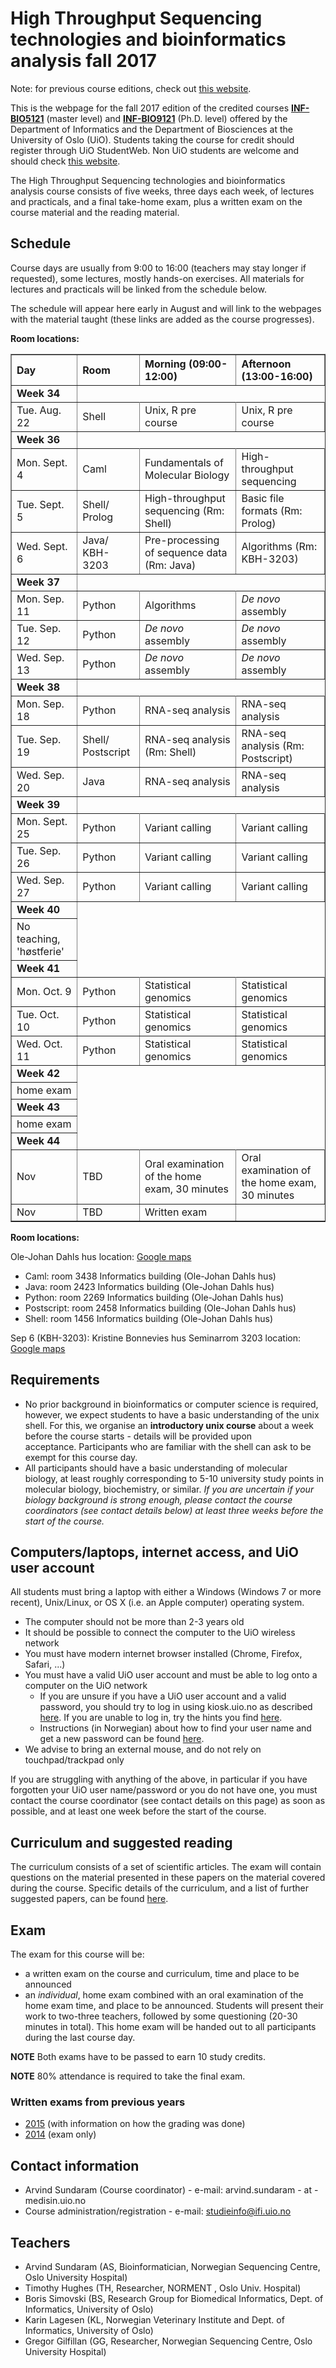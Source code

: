High Throughput Sequencing technologies and bioinformatics analysis fall 2017
==========================================

Note: for previous course editions, check out [this website](http://inf-biox121.readthedocs.io).

This is the webpage for the fall 2017 edition of the credited courses [**INF-BIO5121**](http://www.uio.no/studier/emner/matnat/ifi/INF-BIO5121) (master level) and [**INF-BIO9121**](http://www.uio.no/studier/emner/matnat/ifi/INF-BIO9121/) (Ph.D. level) offered by the Department of Informatics and the Department of Biosciences at the University of Oslo (UiO). Students taking the course for credit should register through UiO StudentWeb. Non UiO students are welcome and should check [this website](http://www.uio.no/english/studies/admission/).

The High Throughput Sequencing technologies and bioinformatics
analysis course consists of five weeks, three days each week, of
lectures and practicals, and a final take-home exam, plus a written exam on the course material and the reading material.

## Schedule
Course days are usually from 9:00 to 16:00 (teachers may stay longer if
requested), some lectures, mostly hands-on exercises. All materials for lectures and practicals will be linked from the schedule below. 

The schedule will appear here early in August and will link to the webpages with the material taught (these links are added as the course progresses).


**Room locations:**

<table border="1">
<thead>
<tr class="header">
<th align="left">Day</th>
<th align="left">Room</th>
<th align="left">Morning (09:00-12:00)</th>
<th align="left">Afternoon (13:00-16:00)</th>
</tr>
</thead>
<tbody>
<tr class="odd">
<td align="left"><strong>Week 34</strong></td>
</tr>
<tr class="even">
<td align="left">Tue. Aug. 22</td>
<td align="left">Shell</td>
<td align="left">Unix, R pre course</td>
<td align="left">Unix, R pre course</td>
</tr>
<tr class="odd">
<td align="left"><strong>Week 36</strong></td>
</tr>
<tr class="even">
<td align="left">Mon. Sept. 4</td>
<td align="left">Caml</td>
<td align="left">Fundamentals of Molecular Biology</td>
<td align="left">High-throughput sequencing</td>
</tr>
<tr class="odd">
<td align="left">Tue. Sept. 5</td>
<td align="left">Shell/ Prolog</td>
<td align="left">High-throughput sequencing (Rm: Shell)</td>
<td align="left">Basic file formats (Rm: Prolog)</td>
</tr>
<tr class="even">
<td align="left">Wed. Sept. 6</td>
<td align="left">Java/ KBH-3203</td>
<td align="left">Pre-processing of sequence data (Rm: Java)</td>
<td align="left">Algorithms (Rm: KBH-3203)</td>
<tr class="odd">
<td align="left"><strong>Week 37</strong></td>
</tr>
<tr class="even">
<td align="left">Mon. Sep. 11</td>
<td align="left">Python</td>
<td align="left">Algorithms</td>
<td align="left"><em>De novo</em> assembly</td>
</tr>
<tr class="odd">
<td align="left">Tue. Sep. 12</td>
<td align="left">Python</td>
<td align="left"><em>De novo</em> assembly</td>
<td align="left"><em>De novo</em> assembly</td>
</tr>
<tr class="even">
<td align="left">Wed. Sep. 13</td>
<td align="left">Python</td>
<td align="left"><em>De novo</em> assembly</td>
<td align="left"><em>De novo</em> assembly</td>
</tr>
<tr class="odd">
<td align="left"><strong>Week 38</strong></td>
</tr>
<tr class="even">
<td align="left">Mon. Sep. 18</td>
<td align="left">Python</td>
<td align="left">RNA-seq analysis</td>
<td align="left">RNA-seq analysis</td>
</tr>
<tr class="odd">
<td align="left">Tue. Sep. 19</td>
<td align="left">Shell/ Postscript</td>
<td align="left">RNA-seq analysis (Rm: Shell)</td>
<td align="left">RNA-seq analysis (Rm: Postscript)</td>
</tr>
<tr class="even">
<td align="left">Wed. Sep. 20</td>
<td align="left">Java</td>
<td align="left">RNA-seq analysis</td>
<td align="left">RNA-seq analysis</td>
</tr>
<tr class="odd">
<td align="left"><strong>Week 39</strong></td>
</tr>
<tr class="even">
<td align="left">Mon. Sept. 25</td>
<td align="left">Python</td>
<td align="left">Variant calling</td>
<td align="left">Variant calling</td>
</tr>
<tr class="odd">
<td align="left">Tue. Sep. 26</td>
<td align="left">Python</td>
<td align="left">Variant calling</td>
<td align="left">Variant calling</td>
</tr>
<tr class="even">
<td align="left">Wed. Sep. 27</td>
<td align="left">Python</td>
<td align="left">Variant calling</td>
<td align="left">Variant calling</td>
</tr>
<tr class="odd">
<td align="left"><strong>Week 40</strong></td>
</tr>
<tr class="even">
<td align="left">No teaching, 'høstferie'</td>
</tr>
<tr class="odd">
<td align="left"><strong>Week 41</strong></td>
</tr>
<tr class="even">
<td align="left">Mon. Oct. 9</td>
<td align="left">Python</td>
<td align="left">Statistical genomics</td>
<td align="left">Statistical genomics</td>
</tr>
<tr class="odd">
<td align="left">Tue. Oct. 10</td>
<td align="left">Python</td>
<td align="left">Statistical genomics</td>
<td align="left">Statistical genomics</td>
</tr>
<tr class="even">
<td align="left">Wed. Oct. 11</td>
<td align="left">Python</td>
<td align="left">Statistical genomics</td>
<td align="left">Statistical genomics</td>
</tr>
<tr class="odd">
<td align="left"><strong>Week 42</strong></td>
</tr>
<tr class="even">
<td align="left">home exam</td>
</tr>
<tr class="odd">
<td align="left"><strong>Week 43</strong></td>
</tr>
<tr class="even">
<td align="left">home exam</td>
</tr>
<tr class="odd">
<td align="left"><strong>Week 44 </strong></td>
</tr>
<tr class="even">
<td align="left">Nov</td>
<td align="left">TBD</td>
<td align="left">Oral examination of the home exam, 30 minutes</td>
<td align="left">Oral examination of the home exam, 30 minutes</td>
</tr>
<tr class="odd">
<td align="left">Nov</td>
<td align="left">TBD</td>
<td align="left">Written exam</td>
</tr>
</tbody>
</table>
<p><p>

**Room locations:**

Ole-Johan Dahls hus location: <a href='https://goo.gl/maps/b1qoR'>Google maps</a>

* Caml: room 3438 Informatics building (Ole-Johan Dahls hus)
* Java: room 2423 Informatics building (Ole-Johan Dahls hus)
* Python: room 2269 Informatics building (Ole-Johan Dahls hus)
* Postscript: room 2458 Informatics building (Ole-Johan Dahls hus)
* Shell: room 1456 Informatics building (Ole-Johan Dahls hus)

Sep 6 (KBH-3203): Kristine Bonnevies hus Seminarrom 3203 location: <a href='https://goo.gl/maps/pLn9cipNMZA2'>Google maps</a>

## Requirements

* No prior background in bioinformatics or computer science is required, however, we expect students to have a basic understanding of the unix shell. For this, we organise an **introductory unix course** about a
week before the course starts - details will be provided upon acceptance. Participants who are familiar with the shell
can ask to be exempt for this course day.
* All participants should have a basic understanding of molecular
biology, at least roughly corresponding to 5-10 university study points
in molecular biology, biochemistry, or similar. *If you are uncertain if
your biology background is strong enough, please contact the course
coordinators (see contact details below) at least three weeks before the
start of the course.*


## Computers/laptops, internet access, and UiO user account
All students must bring a laptop with either a Windows (Windows 7 or more recent), Unix/Linux, or OS X (i.e. an Apple computer) operating system.

* The computer should not be more than 2-3 years old
* It should be possible to connect the computer to the UiO wireless network
* You must have modern internet browser installed (Chrome, Firefox, Safari, ...)
* You must have a valid UiO user account and must be able to log onto a computer on the UiO network
  * If you are unsure if you have a UiO user account and a valid password, you should try to log in using kiosk.uio.no as described [here](http://www.uio.no/english/services/it/network/home-and-away/kiosk/index.html). If you are unable to log in, try the hints you find [here](http://www.uio.no/english/services/it/network/home-and-away/kiosk/programkiosk/index.html).
  * Instructions (in Norwegian) about how to find your user name and get a new password can be found [here](http://www.uio.no/tjenester/it/brukernavn-passord/ikke-passord.html).
* We advise to bring an external mouse, and do not rely on touchpad/trackpad only

If you are struggling with anything of the above, in particular if you have forgotten your UiO user name/password or you do not have one, you must contact the course coordinator (see contact details on this page) as soon as possible, and at least one week before the start of the course.

## Curriculum and suggested reading
The curriculum consists of a set of scientific articles. The exam will
contain questions on the material presented in these papers on the material covered during the course. Specific details of the curriculum, and a list of further suggested papers, can be found [here](misc/curriculum.html).

## Exam

The exam for this course will be:

-   a written exam on the course and curriculum, time and place
    to be announced
-   an *individual*, home exam
    combined with an oral examination of the home exam time, and place
    to be announced. Students will present their work to two-three teachers,
    followed by some questioning (20-30 minutes in total). This home exam will
    be handed out to all participants during the last course day.
    

**NOTE** Both exams have to be passed to earn 10 study credits.
  
**NOTE** 80% attendance is required to take the final exam.

### Written exams from previous years
* [2015](https://github.com/lexnederbragt/INF-BIOx121/tree/2015/exam) (with information on how the grading was done)
* [2014](https://wiki.uio.no/projects/clsi/images/f/f2/Examinfbio2014.pdf) (exam only)

## Contact information

* Arvind Sundaram (Course coordinator) - e-mail: arvind.sundaram - at -medisin.uio.no
* Course administration/registration - e-mail: studieinfo@ifi.uio.no

## Teachers

* Arvind Sundaram (AS, Bioinformatician, Norwegian Sequencing Centre, Oslo University Hospital)
* Timothy Hughes (TH, Researcher, NORMENT , Oslo Univ. Hospital)
* Boris Simovski (BS, Research Group for Biomedical Informatics, Dept. of
Informatics, University of Oslo)
* Karin Lagesen (KL, Norwegian Veterinary Institute and Dept. of Informatics, University of Oslo)
* Gregor Gilfillan (GG, Researcher, Norwegian Sequencing Centre, Oslo University Hospital)
